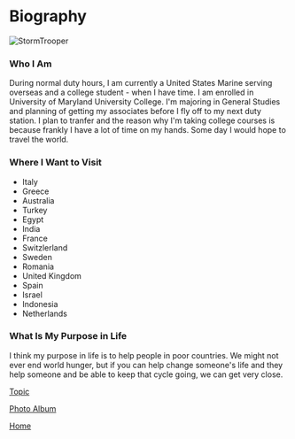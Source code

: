 # Biography

![StormTrooper](https://jaal32.github.io/IMG_3623.jpg)

### Who I Am

During normal duty hours, I am currently a United States Marine serving overseas and a college student - when I have time.  I am enrolled in University of Maryland University College.   I'm majoring in General Studies and planning of getting my associates before I fly off to my next duty station.   I plan to tranfer and the reason why I'm taking college courses is because frankly I have a lot of time on my hands.  Some day I would hope to travel the world.

### Where I Want to Visit

* Italy
* Greece
* Australia
* Turkey
* Egypt
* India
* France
* Switzlerland
* Sweden
* Romania
* United Kingdom
* Spain
* Israel
* Indonesia
* Netherlands

### What Is My Purpose in Life

I think my purpose in life is to help people in poor countries.  We might not ever end world hunger, but if you can help change someone's life and they help someone and be able to keep that cycle going, we can get very close.

[Topic](https://jaal32.github.io/topic)

[Photo Album](https://www.youtube.com/watch?v=oHg5SJYRHA0)

[Home](https://jaal32.github.io/home)
